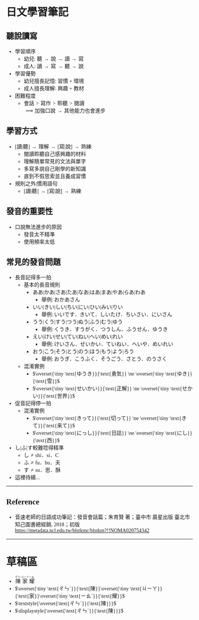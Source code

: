 <style>
    body {
        font-family: serif, sans-serif;
    }
    .katex {
        font-family: serif, sans-serif, default;
    }
</style>


# 日文學習筆記
## 聽說讀寫
- $\text{學習順序}$
    - $\text{幼兒}\colon \ \text{聽}\to\text{說}\to\text{讀}\to\text{寫}$
    - $\text{成人}\colon \ \text{讀}\to\text{寫}\to\text{聽}\to\text{說}$
- $\text{學習優勢}$
    - $\text{幼兒擅長記憶}\colon \ \text{習慣} + \text{環境}$
    - $\text{成人擅長理解}\colon \ \text{興趣} + \text{教材}$
- $\text{困難程度}$
    - $\text{會話} > \text{寫作} > \text{聆聽} > \text{閱讀}$  
      $\implies \text{加強口說} \to \text{其他能力也會進步}$
## 學習方式
- $\left[ \text{讀} \vert \text{聽} \right] \to \text{理解} \to \left[ \text{寫} \vert \text{說} \right] \to \text{熟練}$
    - $\text{閱讀聆聽自己感興趣的材料}$
    - $\text{理解簡單常見的文法與單字}$
    - $\text{多寫多說自己剛學的新知識}$
    - $\text{直到不假思索並且養成習慣}$
- $\text{規則之外} \vert \text{慣用語句}$
    - $\left[ \text{讀} \vert \text{聽} \right] \to \left[ \text{寫} \vert \text{說} \right] \to \text{熟練}$
## 發音的重要性
- $\text{口說無法進步的原因}$
    - $\text{發音太不精準}$
    - $\text{使用頻率太低}$
## 常見的發音問題
- $\text{長音記得多一拍}$
    - $\text{基本的長音規則}$
        - $\text{ああ} \vert \text{かあ} \vert \text{さあ} \vert \text{たあ} \vert \text{なあ} \vert \text{はあ} \vert \text{まあ} \vert \text{やあ} \vert \text{らあ} \vert \text{わあ}$
            - $\text{舉例} \colon \text{おかあさん}$
        - $\text{いい} \vert \text{きい} \vert \text{しい} \vert \text{ちい} \vert \text{にい} \vert \text{ひい} \vert \text{みい} \vert \text{りい}$
            - $\text{舉例} \colon \text{いいです．きいて．しいたけ．ちいさい．にいさん}$
        - $\text{うう} \vert \text{くう} \vert \text{すう} \vert \text{つう} \vert \text{ぬう} \vert \text{ふう} \vert \text{むう} \vert \text{ゆう}$
            - $\text{舉例} \colon \text{くうき．すうがく．つうしん．ふうせん．ゆうき}$
        - $\text{えい} \vert \text{けい} \vert \text{せい} \vert \text{てい} \vert \text{ねい} \vert \text{へい} \vert \text{めい} \vert \text{れい}$
            - $\text{舉例} \colon \text{けいさん．せいかい．ていねい．へいや．めいれい}$
        - $\text{おう} \vert \text{こう} \vert \text{そう} \vert \text{とう} \vert \text{のう} \vert \text{ほう} \vert \text{もう} \vert \text{よう} \vert \text{ろう}$
            - $\text{舉例} \colon \text{おうぎ．こうふく．そうごう．さとう．のうさく}$
    - $\text{混淆實例}$
        - $\overset{\tiny \text{ゆうき}}{\text{勇気}} \ne \overset{\tiny \text{ゆき}}{\text{雪}}$
        - $\overset{\tiny \text{せいかい}}{\text{正解}} \ne \overset{\tiny \text{せかい}}{\text{世界}}$
- $\text{促音記得停一拍}$
    - $\text{混淆實例}$
        - $\overset{\tiny \text{きって}}{\text{切って}} \ne \overset{\tiny \text{きて}}{\text{来て}}$
        - $\overset{\tiny \text{にっし}}{\text{日誌}} \ne \overset{\tiny \text{にし}}{\text{西}}$
- $\text{し}\vert\text{ふ}\vert\text{す}\text{較難唸得精準}$
    - $\text{し} \ne \text{shi．si．C}$
    - $\text{ふ} \ne \text{fu．hu．夫}$
    - $\text{す} \ne \text{su．思．酥}$
- $\text{這裡待續...}$

----

## Reference
- $\text{音速老師的日語成功筆記：發音會話篇；朱育賢 著；臺中市 晨星出版 臺北市 知己圖書總經銷, 2018；初版}$  
  <https://metadata.ncl.edu.tw/blstkmc/blstkm?!!NOMA020754342>

----
# 草稿區
- <ruby><rb>陳</rb><rt>ㄔㄣˊ</rt><rb>家</rb><rt>ㄐㄧㄚ</rt><rb>耀</rb><rt>ㄧㄠˋ</rt></ruby>
- $\overset{\tiny \text{ㄔㄣˊ}}{\text{陳}}\overset{\tiny \text{ㄐㄧㄚ}}{\text{家}}\overset{\tiny \text{ㄧㄠˋ}}{\text{耀}}$
- $\textstyle{\overset{\text{ㄔㄣˊ}}{\text{陳}}}$
- $\displaystyle{\overset{\text{ㄔㄣˊ}}{\text{陳}}}$